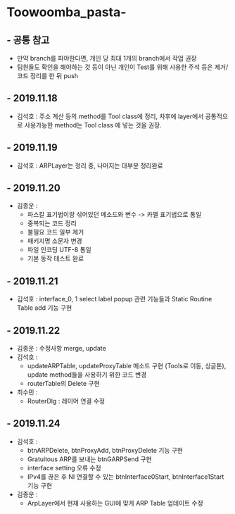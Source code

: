 # Toowoomba_pasta-
## - 공통 참고
  - 만약 branch를 파야한다면, 개인 당 최대 1개의 branch에서 작업 권장
  - 팀원들도 확인을 해야하는 것 등이 아닌 개인이 Test를 위해 사용한 주석 등은 제거/코드 정리를 한 뒤 push

## - 2019.11.18
  - 김석호 : 주소 계산 등의 method를 Tool class에 정리, 차후에 layer에서 공통적으로 사용가능한 method는 Tool class 에 넣는 것을 권장.

## - 2019.11.19
  - 김석호 : ARPLayer는 정리 중, 나머지는 대부분 정리완료
## - 2019.11.20
  - 김종운 :
      * 파스칼 표기법이랑 섞어있던 메소드와 변수 -> 카멜 표기법으로 통일  
      * 중복되는 코드 정리  
      * 불필요 코드 일부 제거  
      * 패키지명 소문자 변경  
      * 파일 인코딩 UTF-8 통일  
      * 기본 동작 테스트 완료
## - 2019.11.21
  - 김석호 : interface_0, 1 select label popup 관련 기능들과 Static Routine Table add 기능 구현
## - 2019.11.22
  - 김종운 : 수정사항 merge, update
  - 김석호 : 
      * updateARPTable, updateProxyTable 메소드 구현 (Tools로 이동, 싱글톤), update method들을 사용하기 위한 코드 변경  
      * routerTable의 Delete 구현
  - 최수민 :
      * RouterDlg : 레이어 연결 수정
## - 2019.11.24
  - 김석호 : 
      * btnARPDelete, btnProxyAdd, btnProxyDelete 기능 구현  
      * Gratuitous ARP를 보내는 btnGARPSend 구현  
      * interface setting 오류 수정
      * IPv4를 끊은 후 NI 연결할 수 있는 btnInterface0Start, btnInterface1Start 기능 구현
  - 김종운 :
      * ArpLayer에서 현재 사용하는 GUI에 맞게 ARP Table 업데이트 수정
